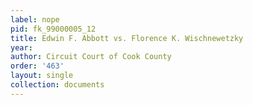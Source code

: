 ```yaml
---
label: nope
pid: fk_99000005_12
title: Edwin F. Abbott vs. Florence K. Wischnewetzky
year: 
author: Circuit Court of Cook County
order: '463'
layout: single
collection: documents
---
```


